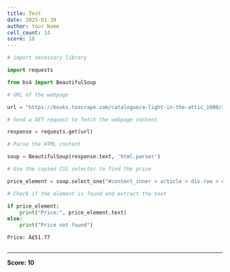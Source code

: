 ```yaml
---
title: Test
date: 2025-01-30
author: Your Name
cell_count: 14
score: 10
---
```


```python
# import necessary library
```


```python
import requests
```


```python
from bs4 import BeautifulSoup
```


```python
# URL of the webpage
```


```python
url = "https://books.toscrape.com/catalogue/a-light-in-the-attic_1000/index.html"
```


```python
# Send a GET request to fetch the webpage content
```


```python
response = requests.get(url)
```


```python
# Parse the HTML content
```


```python
soup = BeautifulSoup(response.text, 'html.parser')
```


```python
# Use the copied CSS selector to find the price
```


```python
price_element = soup.select_one("#content_inner > article > div.row > div.col-sm-6.product_main > p.price_color")
```


```python
# Check if the element is found and extract the text
```


```python
if price_element:
    print("Price:", price_element.text)
else:
    print("Price not found")
```

    Price: Â£51.77



```python

```


---
**Score: 10**
